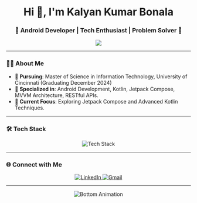 <h1 align="center">Hi 👋, I'm Kalyan Kumar Bonala</h1>
<h3 align="center">🌟 Android Developer | Tech Enthusiast | Problem Solver 🌟</h3>

<p align="center">
  <img src="https://readme-typing-svg.herokuapp.com?font=Fira+Code&weight=600&size=24&pause=1000&color=00BFFF&center=true&vCenter=true&width=600&lines=Passionate+about+creating+impactful+apps;Building+scalable+and+user-friendly+solutions;Always+learning+and+growing+%F0%9F%8C%B1">
</p>

---

### 👨‍💻 **About Me**
- 🔭 **Pursuing**: Master of Science in Information Technology, University of Cincinnati (Graduating December 2024)
- 📱 **Specialized in**: Android Development, Kotlin, Jetpack Compose, MVVM Architecture, RESTful APIs.
- 🚀 **Current Focus**: Exploring Jetpack Compose and Advanced Kotlin Techniques.


---

### 🛠️ **Tech Stack**
<p align="center">
  <img src="https://skillicons.dev/icons?i=kotlin,androidstudio,java,python,mysql,firebase,sqlite,git,github&perline=5" alt="Tech Stack" />
</p>


---

### 🌐 **Connect with Me**
<p align="center">
  <a href="https://linkedin.com/in/kalyan-kumar-844722171" target="_blank">
    <img src="https://img.shields.io/badge/LinkedIn-%230077B5.svg?style=for-the-badge&logo=linkedin&logoColor=white" alt="LinkedIn"/>
  </a>
  <a href="mailto:kalyan.bonala.k@gmail.com">
    <img src="https://img.shields.io/badge/Gmail-D14836?style=for-the-badge&logo=gmail&logoColor=white" alt="Gmail"/>
  </a>
</p>

---

<p align="center">
  <img src="https://raw.githubusercontent.com/bornmay/bornmay/Update/svg/Bottom.svg" alt="Bottom Animation" />
</p>
